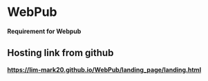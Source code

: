 # WebPub
**Requirement for Webpub**

## Hosting link from github
**https://lim-mark20.github.io/WebPub/landing_page/landing.html**
